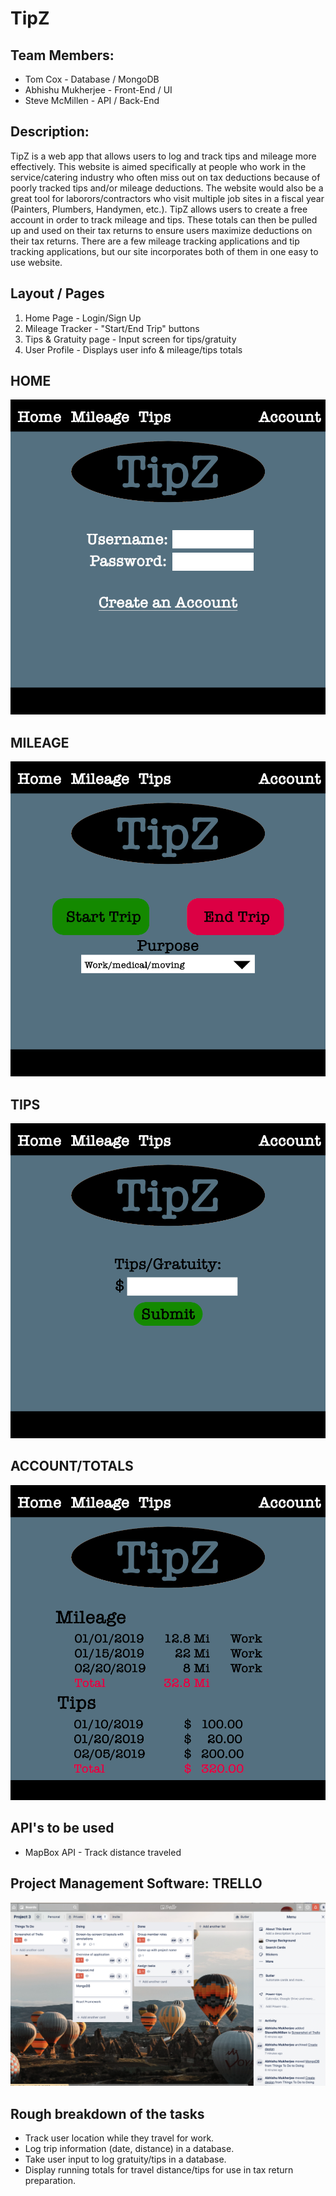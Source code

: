 # TipZ

## Team Members: ##
- Tom Cox - Database / MongoDB
- Abhishu Mukherjee - Front-End / UI
- Steve McMillen - API / Back-End

## Description:  ##
TipZ is a web app that allows users to log and track tips and mileage more effectively. This website is aimed specifically at people who work in the service/catering industry who often miss out on tax deductions because of poorly tracked tips and/or mileage deductions. The website would also be a great tool for laborors/contractors who visit multiple job sites in  a fiscal year (Painters, Plumbers, Handymen, etc.). TipZ allows users to create a free account in order to track mileage and tips. These totals can then be pulled up and used on their tax returns to ensure users maximize deductions on their tax returns. There are a few mileage tracking applications and tip tracking applications, but our site incorporates both of them in one easy to use website.

## Layout / Pages ##
1. Home Page - Login/Sign Up
2. Mileage Tracker - "Start/End Trip" buttons
3. Tips & Gratuity page - Input screen for tips/gratuity
4. User Profile - Displays user info & mileage/tips totals

## HOME
![Home](./Sketches/Home.png)

## MILEAGE
![Mileage](./Sketches/Mileage.png)


## TIPS
![Tips](./Sketches/Tips.png)


## ACCOUNT/TOTALS
![Account](./Sketches/Account.png)

## API's to be used ##
- MapBox API - Track distance traveled

## Project Management Software: TRELLO
![Trello Project Board](./Sketches/Trello.png)



## Rough breakdown of the tasks ##
- Track user location while they travel for work.
- Log trip information (date, distance) in a database.
- Take user input to log gratuity/tips in a database.
- Display running totals for travel distance/tips for use in tax return preparation.
